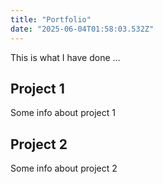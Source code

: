 ```yaml
---
title: "Portfolio"
date: "2025-06-04T01:58:03.532Z"
---
```



This is what I have done …


## Project 1

Some info about project 1


## Project 2

Some info about project 2

